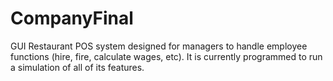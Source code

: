 # CompanyFinal
GUI Restaurant POS system designed for managers to handle employee functions (hire, fire, calculate wages, etc).
It is currently programmed to run a simulation of all of its features. 
